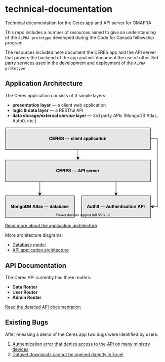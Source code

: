 # technical-documentation
Technical documentation for the Ceres app and API server for OMAFRA

This repo includes a number of resources aimed to give an understanding of the `ALPHA prototype` developed during the Code for Canada fellowship program.

The resources included here document the CERES app and the API server that powers the backend of the app and will document the use of other 3rd party services used in the development and deployment of the `ALPHA prototype`

## Application Architecture

The Ceres application consists of 3 simple layers:
* **presentation layer** — a client web application
* **logic & data layer** — a RESTful API
* **data storage/external service layer** — 3rd party APIs (MongoDB Atlas, Auth0, etc.)

![A diagram illustrating three layers: the presentation layer, the logic & data layer, and the data storage/external service layer](./app_architecture/ceres_basic_architecture.svg)

[Read more about the application architecture](./app_architecture/architecture.md)

More architecture diagrams:
* [Database model](./app_architecture/database_model)
* [API application architecture](./app_architecture/ceres_api_architecture_diagram.svg)

## API Documentation

The Ceres API currently has three routers:
* **Data Router**
* **User Router**
* **Admin Router**

[Read the detailed API documentation](./api_documentation.md)

## Existing Bugs

After releasing a demo of the Ceres app two bugs were identified by users:
1. [Authentication error that denies access to the API on many ministry devices](./bug_reporting/0_auth_popup_bug/writeup.md)
1. [Dataset downloads cannot be opened directly in Excel](./bug_reporting/1_excel_csv_bug/writeup.md)